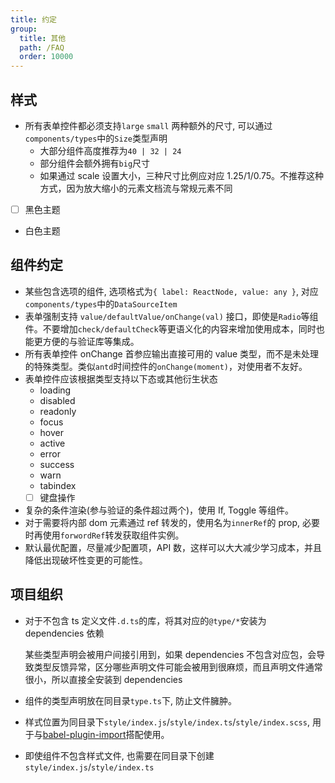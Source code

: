 ```yaml
---
title: 约定
group:
  title: 其他
  path: /FAQ
  order: 10000
---
```


## 样式

- 所有表单控件都必须支持`large` `small` 两种额外的尺寸, 可以通过`components/types`中的`Size`类型声明
  - 大部分组件高度推荐为`40 | 32 | 24`
  - 部分组件会额外拥有`big`尺寸
  - 如果通过 scale 设置大小，三种尺寸比例应对应 1.25/1/0.75。不推荐这种方式，因为放大缩小的元素文档流与常规元素不同
- [ ] 黑色主题
- 白色主题

## 组件约定

- 某些包含选项的组件, 选项格式为`{ label: ReactNode, value: any }`, 对应`components/types`中的`DataSourceItem`
- 表单强制支持 `value/defaultValue/onChange(val)` 接口，即使是`Radio`等组件。不要增加`check/defaultCheck`等更语义化的内容来增加使用成本，同时也能更方便的与验证库等集成。
- 所有表单控件 onChange 首参应输出直接可用的 value 类型，而不是未处理的特殊类型。类似`antd`时间控件的`onChange(moment)`，对使用者不友好。
- 表单控件应该根据类型支持以下态或其他衍生状态
  - loading
  - disabled
  - readonly
  - focus
  - hover
  - active
  - error
  - success
  - warn
  - tabindex
  - [ ] 键盘操作
- 复杂的条件渲染(参与验证的条件超过两个)，使用 If, Toggle 等组件。
- 对于需要将内部 dom 元素通过 ref 转发的，使用名为`innerRef`的 prop, 必要时再使用`forwordRef`转发获取组件实例。
- 默认最优配置，尽量减少配置项，API 数，这样可以大大减少学习成本，并且降低出现破坏性变更的可能性。

## 项目组织

- 对于不包含 ts 定义文件`.d.ts`的库，将其对应的`@type/*`安装为 dependencies 依赖

  某些类型声明会被用户间接引用到，如果 dependencies 不包含对应包，会导致类型反馈异常，区分哪些声明文件可能会被用到很麻烦，而且声明文件通常很小，所以直接全安装到 dependencies

- 组件的类型声明放在同目录`type.ts`下, 防止文件臃肿。
- 样式位置为同目录下`style/index.js`/`style/index.ts`/`style/index.scss`, 用于与[babel-plugin-import](https://github.com/ant-design/babel-plugin-import)搭配使用。
- 即使组件不包含样式文件, 也需要在同目录下创建`style/index.js`/`style/index.ts`
